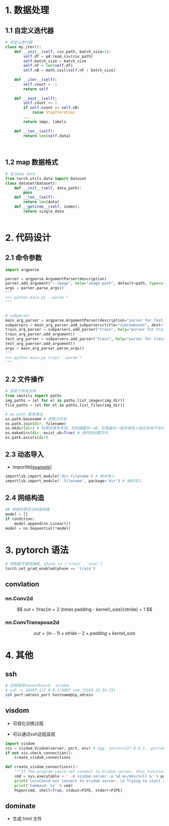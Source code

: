 # 1. 数据处理

## 1.1 自定义迭代器

```python
# 自定义迭代器
class my_iter():
    def __init__(self, csv_path, batch_size=1):
        self.df = pd.read_csv(csv_path)
        self.batch_size = batch_size
        self.nF = len(self.df)
        self.nB = math.ceil(self.nF / batch_size)
        
    def __iter__(self):
        self.count = -1
        return self
    
    def __next__(self):
    	self.count += 1
        if self.count == self.nB:
			raise StopIteration
        ...
        return imgs, labels
        
    def __len__(self):
        return len(self.data)
    
    
```

## 1.2 map 数据格式

```python
# 定义map data
from torch.utils.data import Dataset
class dataset(Dataset):
    def __init__(self, data_path):
        pass
    def __len__(self):
        return len(data)
    def __getitem__(self, index):
        return single_data
    
```




# 2. 代码设计

## 2.1 命令参数

```python
import argparse

parser = argparse.ArgumentParser(description)
parser.add_argument("--image", help="image path", default=path, type=str)
args = parser.parse_args()
"""
>>> python main.py --param *
"""


# subparser
main_arg_parser = argparse.ArgumentParser(description="parser for fast-neural-style")
subparsers = main_arg_parser.add_subparsers(title="subcommands", dest="subcommand")
train_arg_parser = subparsers.add_parser("train", help="parser for training arguments")
train_arg_parser.add_argument()
test_arg_parser = subparsers.add_parser("train", help="parser for training arguments")
test_arg_paerser.add_argument()
args = main_arg_parser.parse_args()
"""
>>> python main.py train --param *
"""


```



## 2.2 文件操作

```python
# 目录下所有文件
from imutils import paths
img_paths = [el for el in paths.list_images(img_dir)]
file_paths = [el for el in paths.list_files(img_dir)]

# os.path 基本用法
os.path.basename # 获取文件名
os.path.join(dir, filename)
os.mkdir(dir) # 如果目录有多级，则创建最后一级，如果最后一级目录的上级目录有不存在的，则会抛出一个 OSError
os.makedirs(dir, exist_ok=True) # 递归的创建文件
os.path.exists(dir)

```



## 2.3 动态导入

- importlib[[example](https://blog.csdn.net/xie_0723/article/details/78004649)]

```python
importlib.import_module('dir.filename') # 绝对导入
importlib.import_module('.filename', package='dir') # 相对导入
```

## 2.4 网络构造
```python
## 使用列表灵活构造网络
model = []
if condition:
    model.append(nn.Linear())
model = nn.Sequential(*model)
```


# 3. pytorch 语法

```python
# 控制是否使用梯度, phase in ['train', 'eval']
torch.set_grad_enabled(phase == 'train')

```

## convlation
### nn.Conv2d
$$
out = \frac{in + 2 \times padding - kernel\_size}{stride} + 1
$$

### nn.ConvTranspose2d
$$
out = (in - 1) \times stride - 2 \times padding + kernel\_size
$$

# 4. 其他

##  ssh

```bash
# 远程使用tensorboard， visdom
# ssh -L 18097:127.0.0.1:8097 sym_ll@10.16.34.231
ssh port:adress_port hostname@ip_adress
```

## visdom

- 可视化训练过程

- 可以通过ssh远程监视

```python
import visdom
vis = visdom.Visdom(server, port, env) # egg: server=127.0.0.1， port=8096, env='main'
if not vis.check_connection():
    create_visdom_connections
    
def create_visdom_connections():
    """If the program could not connect to Visdom server, this function will start a new server at port < self.port > """
    cmd = sys.executable + ' -m visdom.server -p %d &>/dev/null &' % port
    print('\n\nCould not connect to Visdom server. \n Trying to start a server....')
    print('Command: %s' % cmd)
    Popen(cmd, shell=True, stdout=PIPE, stderr=PIPE)
```

## dominate

- 生成 html 文件